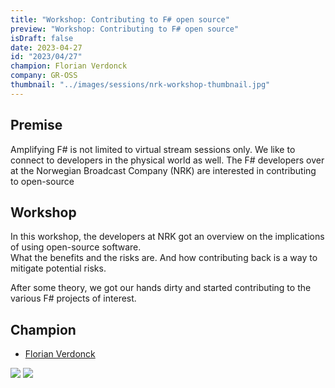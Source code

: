 ```yaml
---
title: "Workshop: Contributing to F# open source"
preview: "Workshop: Contributing to F# open source"
isDraft: false
date: 2023-04-27
id: "2023/04/27"
champion: Florian Verdonck
company: GR-OSS
thumbnail: "../images/sessions/nrk-workshop-thumbnail.jpg"
---
```


## Premise

Amplifying F# is not limited to virtual stream sessions only. We like to connect to developers in the physical world as well.
The F# developers over at the Norwegian Broadcast Company (NRK) are interested in contributing to open-source

## Workshop

In this workshop, the developers at NRK got an overview on the implications of using open-source software.  
What the benefits and the risks are. And how contributing back is a way to mitigate potential risks.

After some theory, we got our hands dirty and started contributing to the various F# projects of interest.

## Champion

- [Florian Verdonck](https://twitter.com/verdonckflorian)

![](../images/sessions/nrk-workshop-1.jpg)
![](../images/sessions/nrk-workshop-2.jpg)
